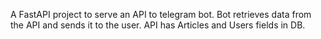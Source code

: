 A FastAPI project to serve an API to telegram bot.
Bot retrieves data from the API and sends it to the user.
API has Articles and Users fields in DB.

